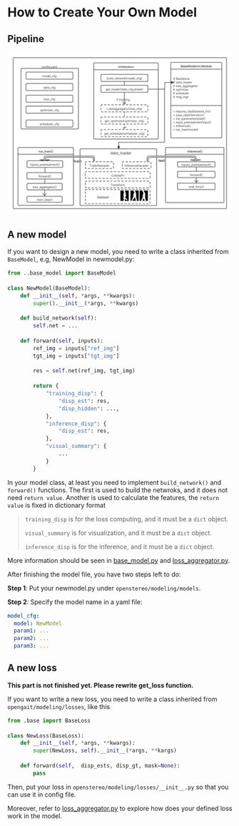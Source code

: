 # How to Create Your Own Model
## Pipeline
![Pipeline](../assets/pipeline.png)

## A new model
If you want to design a new model, you need to write a class inherited from `BaseModel`, e.g, NewModel in newmodel.py:
```python
from ..base_model import BaseModel

class NewModel(BaseModel):
    def __init__(self, *args, **kwargs):
        super().__init__(*args, **kwargs)

    def build_network(self):
        self.net = ...

    def forward(self, inputs):
        ref_img = inputs["ref_img"]
        tgt_img = inputs["tgt_img"]
        
        res = self.net(ref_img, tgt_img)
        
        return {
            "training_disp": {
                "disp_est": res,
                "disp_hidden": ...,
            },
            "inference_disp": {
                "disp_est": res,
            },
            "visual_summary": {
                ...
            }
        }

```
 In your model class, at least you need to implement `build_network()` and `forward()` functions. The first is used to build the netwroks, and it does not need `return value`. Another is used to calculate the features, the `return value` is fixed in dictionary format

> `training_disp` is for the loss computing, and it must be a `dict` object. 
> 
> `visual_summary` is for visualization, and it must be a `dict` object. 
> 
> `inference_disp` is for the inference, and it must be a `dict` object. 
> 


More information should be seen in [base_model.py](../opengait/modeling/base_model.py) and [loss_aggregator.py](../opengait/modeling/loss_aggregator.py).

After finishing the model file, you have two steps left to do:

**Step 1**: Put your newmodel.py under `openstereo/modeling/models`.

**Step 2**: Specify the model name in a yaml file:
```yaml
model_cfg:
  model: NewModel
  param1: ...
  param2: ...
  param3: ...
```

## A new loss 
**This part is not finished yet. Please rewrite get_loss function.**

If you want to write a new loss, you need to write a class inherited from `opengait/modeling/losses`, like this
```python
from .base import BaseLoss

class NewLoss(BaseLoss):
    def __init__(self, *args, **kwargs):
        super(NewLoss, self).__init__(*args, **kargs)

    def forward(self,  disp_ests, disp_gt, mask=None):
        pass
```
Then, put your loss in `openstereo/modeling/losses/__init__.py` so that you can use it in config file. 

Moreover, refer to [loss_aggregator.py](../opengait/modeling/loss_aggregator.py) to explore how does your defined loss work in the model.

